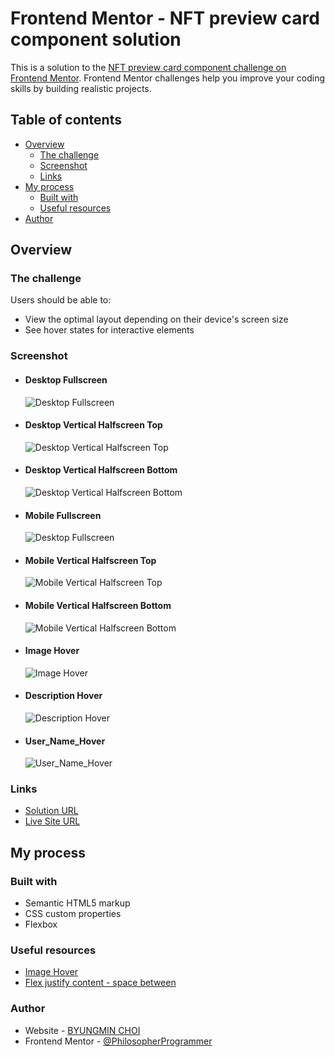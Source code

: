 # Frontend Mentor - NFT preview card component solution

This is a solution to the [NFT preview card component challenge on Frontend Mentor](https://www.frontendmentor.io/challenges/nft-preview-card-component-SbdUL_w0U). Frontend Mentor challenges help you improve your coding skills by building realistic projects.

## Table of contents

- [Overview](#overview)
  - [The challenge](#the-challenge)
  - [Screenshot](#screenshot)
  - [Links](#links)
- [My process](#my-process)
  - [Built with](#built-with)
  - [Useful resources](#useful-resources)
- [Author](#author)

## Overview

### The challenge

Users should be able to:

- View the optimal layout depending on their device's screen size
- See hover states for interactive elements

### Screenshot

- #### Desktop Fullscreen

  ![Desktop Fullscreen](./screenshot/Desktop_Fullscreen.png)

- #### Desktop Vertical Halfscreen Top

  ![Desktop Vertical Halfscreen Top](./screenshot/Desktop_Vertical_Halfscreen_Top.png)

- #### Desktop Vertical Halfscreen Bottom

  ![Desktop Vertical Halfscreen Bottom](./screenshot/Desktop_Vertical_Halfscreen_Bottom.png)

- #### Mobile Fullscreen

  ![Desktop Fullscreen](./screenshot/Mobile_Fullscreen.png)

- #### Mobile Vertical Halfscreen Top

  ![Mobile Vertical Halfscreen Top](./screenshot/Mobile_Vertical_Halfscreen_Top.png)

- #### Mobile Vertical Halfscreen Bottom

  ![Mobile Vertical Halfscreen Bottom](./screenshot/Mobile_Vertical_Halfscreen_Bottom.png)

- #### Image Hover

  ![Image Hover](./screenshot/Image_Hover.png)

- #### Description Hover

  ![Description Hover](./screenshot/Description_Hover.png)

- #### User_Name_Hover

  ![User_Name_Hover](./screenshot/User_Name_Hover.png)

### Links

- [Solution URL](https://github.com/PhilosopherProgrammer/NFTPreviewCardComponent)
- [Live Site URL](https://philosopherprogrammer.github.io/NFTPreviewCardComponent/)

## My process

### Built with

- Semantic HTML5 markup
- CSS custom properties
- Flexbox

### Useful resources

- [Image Hover](https://www.w3schools.com/howto/tryit.asp?filename=tryhow_css_image_overlay_opacity)
- [Flex justify content - space between](https://developer.mozilla.org/en-US/docs/Web/CSS/justify-content)

### Author

- Website - [BYUNGMIN CHOI](byungmin-choi.com)
- Frontend Mentor - [@PhilosopherProgrammer](https://www.frontendmentor.io/profile/PhilosopherProgrammer)
